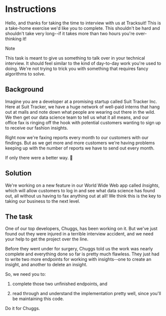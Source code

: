 # Instructions

Hello, and thanks for taking the time to interview with us at Tracksuit! This is
a take-home exercise we'd like you to complete. This shouldn't be hard and
shouldn't take very long--if it takes more than two hours you're over-thinking
it!

<!-- deno-fmt-ignore-start -->
> [!Note] 
> This task is meant to give us something to talk over in your technical
> interview. It should feel similar to the kind of day-to-day work you're used
> to doing. We're not trying to trick you with something that requires fancy
> algorithms to solve.
<!-- deno-fmt-ignore-end -->

## Background

Imagine you are a developer at a promising startup called Suit Tracker Inc. Here
at Suit Tracker, we have a huge network of well-paid interns that hang out at
malls and note down what people are wearing out there in the wild. We then get
our data science team to tell us what it all means, and our office fax is
ringing off the hook with potential customers wanting to sign up to receive our
fashion insights.

Right now we're faxing reports every month to our customers with our findings.
But as we get more and more customers we're having problems keeping up with the
number of reports we have to send out every month.

If only there were a better way. 🤷

## Solution

We're working on a new feature in our World Wide Web app called _Insights_,
which will allow customers to log in and see what data science has found out,
all without us having to fax anything out at all! We think this is the key to
taking our business to the next level.

## The task

One of our top developers, Chuggs, has been working on it. But we've just found
out they were injured in a terrible interview accident, and we need your help to
get the project over the line.

Before they went under for surgery, Chuggs told us the work was nearly complete
and everything done so far is pretty much flawless. They just had to write two
more endpoints for working with insights--one to create an insight, and another
to delete an insight.

So, we need you to:

1. complete those two unfinished endpoints, and

2. read through and understand the implementation pretty well, since you'll be
   maintaining this code.

Do it for Chuggs.
